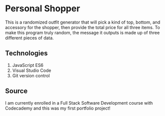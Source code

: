 # Personal Shopper 

This is a randomized outfit generator that will pick a kind of top, bottom, and accessory for the shopper, then provide the total price for all three items.
To make this program truly random, the message it outputs is made up of three different pieces of data.

## Technologies

1. JavaScript ES6
2. Visual Studio Code
3. Git version control

## Source 

I am currently enrolled in a Full Stack Software Development course with Codecademy and this was my first portfolio project! 
